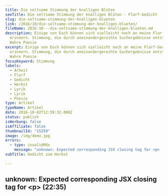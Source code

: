 ```yaml
---
title: Die seltsame Stimmung der knalligen Blüten
seoTitle: Die seltsame Stimmung der knalligen Blüten - Flarf-Gedicht
slug: die-seltsame-stimmung-der-knalligen-blueten
link: /2016/10/die-seltsame-stimmung-der-knalligen-blueten/
fileName: 2016-10---die-seltsame-stimmung-der-knalligen-blueten.md
description: Einige von Euch können sich vielleicht noch an meine Flarf-Gedichte
  erinnern. Stimmung, die durch aneinandergereihte Suchergebnisse entsteht -
  Wahre Poesie
excerpt: Einige von Euch können sich vielleicht noch an meine Flarf-Gedichte
  erinnern. Stimmung, die durch aneinandergereihte Suchergebnisse entsteht -
  Wahre Poesie
focusKeyword: Stimmung
labels:
  - Arbeit
  - Flarf
  - Gedicht
  - Herbst
  - Lyrik
  - Lyrik
  - Poesie
type: Artikel
typeName: Artikel
date: 2016-10-02T12:59:32.000Z
status: publish
isWerbung: false
isAffiliate: false
thumbnailId: "15259"
image: /img/demo.jpg
errors:
  - type: invalidMdx
    message: "unknown: Expected corresponding JSX closing tag for <p> (22:35)"
subTitle: Gedicht zum Herbst
  
---
```


## unknown: Expected corresponding JSX closing tag for &lt;p> (22:35)

<!--
![30022683975_57e0e21cf7_z](http://cardamonchai.com/wp-content/uploads/2016/10/30022683975_57e0e21cf7_z-640x427.jpg)

**Einige von Euch können sich bestimmt noch an meine
[Flarf-Gedichte](/2016/03/flarf-inspiration-aus-dem-internet-die-poesie-der-vernetzung/)
erinnern. Poesie, die durch die Bedienung einer Suchmaschine und das Jonglieren
mit Suchergebnissen entsteht.**

Dieses Mal habe ich nach "Herbst" und "Arbeit" gesucht. Macht Euch das Gedicht
nachdenklich? Dann habe ich das Ziel ja erreicht. Habt einen schönen Herbst.

<blockquote>
## Die seltsame Stimmung der knalligen Blüten
In unserem Gartenkalender sagen wir Ihnen, welche Arbeiten im Herbst anstehen.
Knallige Blüten und bunte Blätter.

Nach dem Sommer kommt die Arbeit. Wenn Sie jetzt kaufen.

Das klingt bedeutend, doch keine Sorge.

Die Arbeitslosenquote liegt bei 5,9 Prozent. Dieses Angebot ist buchbar.

Es nähert sich der Herbst. Eine etwas seltsame Stimmung herrscht.

Husten, niesen, Nase putzen.</blockquote>

&nbsp;

[gallery type="rectangular" link="none" ids="15258,15256"]

_Die Fotos für diesen Artikel habe ich in Finnland und in der Lüneburger Heide
aufgenommen. Mehr Bilder von mir nicht nur in dieser Stimmung findet Ihr wie
immer in meinem [Flickr](https://www.flickr.com/photos/99929697@N07/albums). _

## Flarf-Gedichte Wegweiser

1.  [Die Poesie der Vernetzung](/2016/03/flarf-inspiration-aus-dem-internet-die-poesie-der-vernetzung/)
1.  [Straßenlaternen der Welt](/2016/03/strassenlaternen-der-welt-eine-romantische-bildergalerie/)
1.  [Sonne und Frieden](/2016/03/sonne-und-frieden/)
1.  [Manieren der Boshaftigkeit](/2016/04/manieren-der-boshaftigkeit/)
1.  [Das übersetzte Wetter im Spiegel](/2016/05/das-uebersetzte-wetter-im-spiegel/)
1.  Die seltsame Stimmung der knalligen Blüten
1.  [Elbe schwarz-weiß bunt](/2017/01/elbe-schwarz-weiss-bunt-bildergalerie-mit-flarfgedicht/)
1.  [Pizza und Backgammon](/2017/01/drei-koenige/)
1.  [Liebe Sternschanze](/2017/01/liebe-sternschanze/)
1.  [Haters rest in poetry](/2017/02/haters-rest-in-poetry/)
1.  [Die Sehnsucht der Postmoderne](/2017/02/die-sehnsucht-der-postmoderne/)
1.  [In den Straßen von St. Pauli](/2017/02/dauerregen-stpauli/)
1.  [Elblicht](/2018/01/elblicht-flarfgedicht-zum-jahresanfang/)
1.  [Möwe am Wasser](/2018/01/moewe-am-wasser/)
1.  [Jahreszeiten an der Brücke](/2018/02/ein-fleet-im-verlauf-der-jahreszeiten/)
1.  [Amsterdam - Grachten und Gassen](/2018/03/amsterdam/)
1.  [Abschied von Dir - Tschüss, mach es gut](/2018/04/abschied-von-dir/)
1.  [Erster Mai - Gegensätze](/2018/05/erster-mai-gegensaetze/)

-->

  